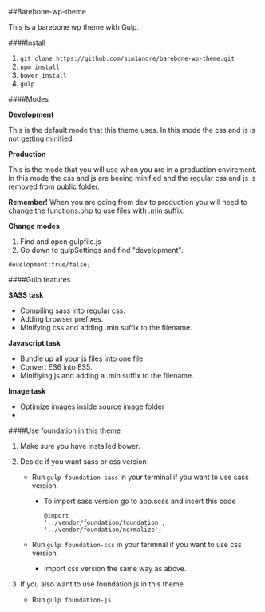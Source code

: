 ##Barebone-wp-theme

This is a barebone wp theme with Gulp.


####Install
1. `git clone https://github.com/sim1andre/barebone-wp-theme.git`
2. `npm install`
3. `bower install`
4. `gulp`


####Modes

**Development**

This is the default mode that this theme uses. In this mode the css and js
is not getting minified.

**Production**

This is the mode that you will use when you are in a production envirement.
In this mode the css and js are beeing minified and the regular css and js is
removed from public folder.

**Remember!**
When you are going from dev to production you will need to change the functions.php
to use files with .min suffix.

**Change modes**

  1. Find and open gulpfile.js
  2. Go down to gulpSettings and find "development".

  `development:true/false;`


####Gulp features

  **SASS task**

  * Compiling sass into regular css.
  * Adding browser prefixes.
  * Minifying css and adding .min suffix to the filename.

  **Javascript task**

  * Bundle up all your js files into one file.
  * Convert ES6 into ES5.
  * Minifiying js and adding a .min suffix to the filename.

  **Image task**

  * Optimize images inside source image folder
  *

####Use foundation in this theme
1. Make sure you have installed bower.
2. Deside if you want sass or css version
    * Run `gulp foundation-sass` in your terminal if you want to use sass version.
        * To import sass version go to app.scss and insert this code

          ```
          @import
          '../vendor/foundation/foundation',
          '../vendor/foundation/normalize';
          ```

    * Run `gulp foundation-css` in your terminal if you want to use css version.
       * Import css version the same way as above.

4. If you also want to use foundation js in this theme
    * Run `gulp foundation-js`
